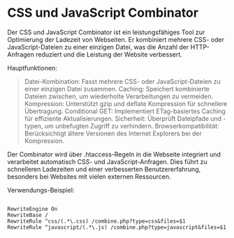 # CSS und JavaScript Combinator

Der CSS und JavaScript Combinator ist ein leistungsfähiges Tool zur Optimierung der Ladezeit von Webseiten. Er kombiniert mehrere CSS- oder JavaScript-Dateien zu einer einzigen Datei, was die Anzahl der HTTP-Anfragen reduziert und die Leistung der Website verbessert.

Hauptfunktionen:
>Datei-Kombination:  Fasst mehrere CSS- oder JavaScript-Dateien zu einer einzigen Datei zusammen.
>Caching:  Speichert kombinierte Dateien zwischen, um wiederholte Verarbeitungen zu vermeiden.
>Kompression:  Unterstützt gzip und deflate Kompression für schnellere Übertragung.
>Conditional GET:  Implementiert ETag-basiertes Caching für effiziente Aktualisierungen.
>Sicherheit:  Überprüft Dateipfade und -typen, um unbefugten Zugriff zu verhindern.
>Browserkompatibilität:  Berücksichtigt ältere Versionen des Internet Explorers bei der Kompression.

Der Combinator wird über .htaccess-Regeln in die Webseite integriert und verarbeitet automatisch CSS- und JavaScript-Anfragen. Dies führt zu schnelleren Ladezeiten und einer verbesserten Benutzererfahrung, besonders bei Websites mit vielen externen Ressourcen.

Verwendungs-Beispiel:

<code>
RewriteEngine On
RewriteBase /
RewriteRule ^css/(.*\.css) /combine.php?type=css&files=$1
RewriteRule ^javascript/(.*\.js) /combine.php?type=javascript&files=$1
</code>

